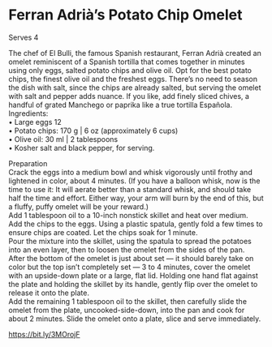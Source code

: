 # Ferran Adrià’s Potato Chip Omelet



Serves 4

The chef of El Bulli, the famous Spanish restaurant, Ferran Adrià created an omelet reminiscent of a Spanish tortilla that comes together in minutes using only eggs, salted potato chips and olive oil. Opt for the best potato chips, the finest olive oil and the freshest eggs. There’s no need to season the dish with salt, since the chips are already salted, but serving the omelet with salt and pepper adds nuance. If you like, add finely sliced chives, a handful of grated Manchego or paprika like a true tortilla Española.\
Ingredients:\
• Large eggs 12\
• Potato chips: 170 g | 6 oz (approximately 6 cups)\
• Olive oil: 30 ml | 2 tablespoons\
• Kosher salt and black pepper, for serving.

Preparation\
Crack the eggs into a medium bowl and whisk vigorously until frothy and lightened in color, about 4 minutes. (If you have a balloon whisk, now is the time to use it: It will aerate better than a standard whisk, and should take half the time and effort. Either way, your arm will burn by the end of this, but a fluffy, puffy omelet will be your reward.)\
Add 1 tablespoon oil to a 10-inch nonstick skillet and heat over medium.\
Add the chips to the eggs. Using a plastic spatula, gently fold a few times to ensure chips are coated. Let the chips soak for 1 minute.\
Pour the mixture into the skillet, using the spatula to spread the potatoes into an even layer, then to loosen the omelet from the sides of the pan.\
After the bottom of the omelet is just about set — it should barely take on color but the top isn’t completely set — 3 to 4 minutes, cover the omelet with an upside-down plate or a large, flat lid. Holding one hand flat against the plate and holding the skillet by its handle, gently flip over the omelet to release it onto the plate.\
Add the remaining 1 tablespoon oil to the skillet, then carefully slide the omelet from the plate, uncooked-side-down, into the pan and cook for about 2 minutes. Slide the omelet onto a plate, slice and serve immediately. 

https://bit.ly/3MOrojF
